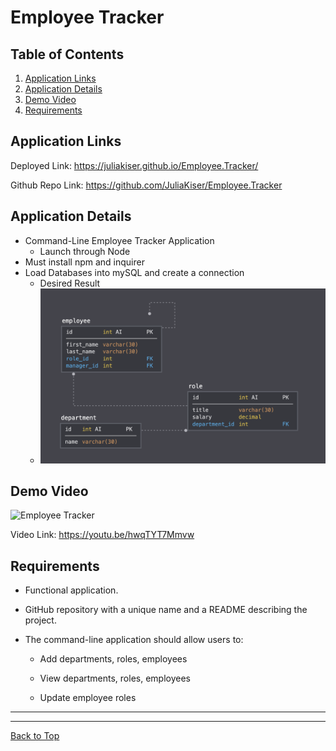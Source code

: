 # Employee Tracker

## Table of Contents
1. [Application Links](##Application-Links)
2. [Application Details](##Application-Details)
3. [Demo Video](##Demo-Video)
4. [Requirements](##Requirements)

## Application Links
Deployed Link: https://juliakiser.github.io/Employee.Tracker/

Github Repo Link: https://github.com/JuliaKiser/Employee.Tracker


## Application Details
* Command-Line Employee Tracker Application 
    * Launch through Node
* Must install npm and inquirer   
* Load Databases into mySQL and create a connection
    * Desired Result 
    * ![Database Schema](Assets/schema.png)

## Demo Video

![Employee Tracker](Assets/EETrack.gif)

Video Link: https://youtu.be/hwqTYT7Mmvw

## Requirements

* Functional application.

* GitHub repository with a unique name and a README describing the project.

* The command-line application should allow users to:

  * Add departments, roles, employees

  * View departments, roles, employees

  * Update employee roles

***
***

[Back to Top](##Table-of-Contents)